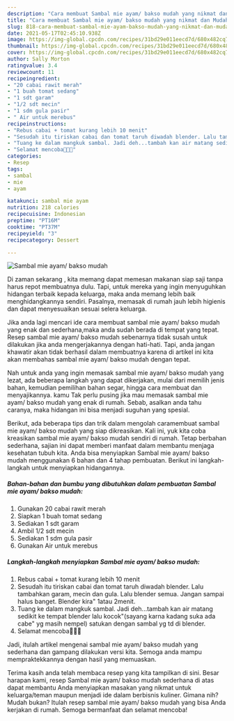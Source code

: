 ```yaml
---
description: "Cara membuat Sambal mie ayam/ bakso mudah yang nikmat dan Mudah Dibuat"
title: "Cara membuat Sambal mie ayam/ bakso mudah yang nikmat dan Mudah Dibuat"
slug: 818-cara-membuat-sambal-mie-ayam-bakso-mudah-yang-nikmat-dan-mudah-dibuat
date: 2021-05-17T02:45:10.938Z
image: https://img-global.cpcdn.com/recipes/31bd29e011eecd7d/680x482cq70/sambal-mie-ayam-bakso-mudah-foto-resep-utama.jpg
thumbnail: https://img-global.cpcdn.com/recipes/31bd29e011eecd7d/680x482cq70/sambal-mie-ayam-bakso-mudah-foto-resep-utama.jpg
cover: https://img-global.cpcdn.com/recipes/31bd29e011eecd7d/680x482cq70/sambal-mie-ayam-bakso-mudah-foto-resep-utama.jpg
author: Sally Morton
ratingvalue: 3.4
reviewcount: 11
recipeingredient:
- "20 cabai rawit merah"
- "1 buah tomat sedang"
- "1 sdt garam"
- "1/2 sdt mecin"
- "1 sdm gula pasir"
- " Air untuk merebus"
recipeinstructions:
- "Rebus cabai + tomat kurang lebih 10 menit"
- "Sesudah itu tiriskan cabai dan tomat taruh diwadah blender. Lalu tambahkan garam, mecin dan gula. Lalu blender semua. Jangan sampai halus banget. Blender kira&#34; 1atau 2menit."
- "Tuang ke dalam mangkuk sambal. Jadi deh...tambah kan air matang sedikit ke tempat blender lalu kocok&#34;(sayang karna kadang suka ada cabe&#34; yg masih nempel) satukan dengan sambal yg td di blender."
- "Selamat mencoba👋👋👋"
categories:
- Resep
tags:
- sambal
- mie
- ayam

katakunci: sambal mie ayam 
nutrition: 218 calories
recipecuisine: Indonesian
preptime: "PT16M"
cooktime: "PT37M"
recipeyield: "3"
recipecategory: Dessert

---
```



![Sambal mie ayam/ bakso mudah](https://img-global.cpcdn.com/recipes/31bd29e011eecd7d/680x482cq70/sambal-mie-ayam-bakso-mudah-foto-resep-utama.jpg)

Di zaman  sekarang , kita memang dapat memesan makanan siap saji tanpa harus repot membuatnya dulu. Tapi, untuk mereka yang ingin menyuguhkan hidangan terbaik kepada keluarga, maka anda memang lebih baik menghidangkannya sendiri. Pasalnya, memasak di rumah jauh lebih higienis dan dapat menyesuaikan sesuai selera keluarga.

Jika anda lagi mencari ide cara membuat sambal mie ayam/ bakso mudah yang enak dan sederhana,maka anda sudah berada di tempat yang tepat. Resep sambal mie ayam/ bakso mudah  sebenarnya tidak susah untuk dilakukan jika anda mengerjakannya dengan hati-hati. Tapi, anda jangan khawatir akan tidak berhasil dalam membuatnya 
karena di artikel ini kita akan membahas sambal mie ayam/ bakso mudah dengan tepat.  



Nah untuk anda yang ingin memasak sambal mie ayam/ bakso mudah yang lezat, ada beberapa langkah yang dapat dikerjakan, mulai dari memilih jenis bahan, kemudian pemilihan bahan segar, hingga cara membuat dan menyajikannya. kamu Tak perlu pusing jika mau memasak sambal mie ayam/ bakso mudah yang enak di rumah. Sebab, asalkan anda  tahu caranya, maka hidangan ini bisa menjadi suguhan yang spesial.

Berikut, ada beberapa tips dan trik dalam mengolah caramembuat sambal mie ayam/ bakso mudah yang siap dikreasikan. Kali ini, yuk kita coba kreasikan sambal mie ayam/ bakso mudah sendiri di rumah. Tetap berbahan sederhana, sajian ini dapat memberi manfaat dalam membantu menjaga kesehatan tubuh kita. Anda bisa menyiapkan Sambal mie ayam/ bakso mudah menggunakan 6 bahan dan 4 tahap pembuatan. Berikut ini langkah-langkah untuk menyiapkan hidangannya.

<!--inarticleads1-->

##### Bahan-bahan dan bumbu yang dibutuhkan dalam pembuatan Sambal mie ayam/ bakso mudah:

1. Gunakan 20 cabai rawit merah
1. Siapkan 1 buah tomat sedang
1. Sediakan 1 sdt garam
1. Ambil 1/2 sdt mecin
1. Sediakan 1 sdm gula pasir
1. Gunakan  Air untuk merebus




<!--inarticleads2-->

##### Langkah-langkah menyiapkan Sambal mie ayam/ bakso mudah:

1. Rebus cabai + tomat kurang lebih 10 menit
1. Sesudah itu tiriskan cabai dan tomat taruh diwadah blender. Lalu tambahkan garam, mecin dan gula. Lalu blender semua. Jangan sampai halus banget. Blender kira&#34; 1atau 2menit.
1. Tuang ke dalam mangkuk sambal. Jadi deh...tambah kan air matang sedikit ke tempat blender lalu kocok&#34;(sayang karna kadang suka ada cabe&#34; yg masih nempel) satukan dengan sambal yg td di blender.
1. Selamat mencoba👋👋👋




Jadi, itulah artikel mengenai  sambal mie ayam/ bakso mudah  yang sederhana dan gampang dilakukan versi kita. Semoga anda mampu mempraktekkannya dengan hasil yang memuaskan. 

Terima kasih anda telah membaca resep yang kita tampilkan di sini. Besar harapan kami, resep  Sambal mie ayam/ bakso mudah sederhana di atas dapat membantu Anda menyiapkan masakan yang nikmat untuk keluarga/teman maupun menjadi ide dalam berbisnis kuliner. Gimana nih? Mudah bukan? Itulah resep sambal mie ayam/ bakso mudah yang bisa Anda kerjakan di rumah. Semoga bermanfaat dan selamat mencoba!

